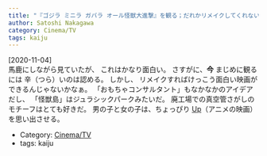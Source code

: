 ```yaml
---
title: "『ゴジラ ミニラ ガバラ オール怪獣大進撃』を観る；だれかリメイクしてくれないかな？"
author: Satoshi Nakagawa
category: Cinema/TV
tags: kaiju 
---
```


[2020-11-04]  
 馬鹿にしながら見ていたが、
これはかなり面白い。
さすがに、**今** まじめに観るには
辛（つら）いのは認める。
しかし、
リメイクすればけっこう面白い映画ができるんじゃないかなぁ。
「おもちゃコンサルタント」もなかなかのアイデアだし、
「怪獣島」はジュラシックパークみたいだ。
廃工場での真空管さがしのモチーフはとても好きだ。
男の子と女の子は、ちょっぴり
[Up](https://en.wikipedia.org/wiki/Up_(2009_film))（アニメの映画）を思い出させる。

- Category: [Cinema/TV](/categories.html#Cinema/TV)
- tags: kaiju 
